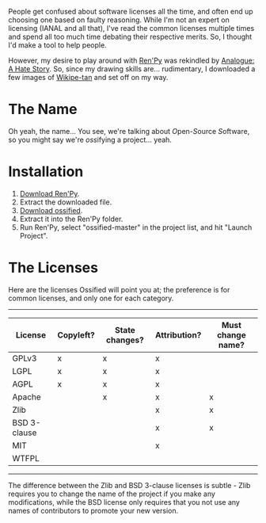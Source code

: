 People get confused about software licenses all the time, and often end up
choosing one based on faulty reasoning.  While I'm not an expert on licensing
(IANAL and all that), I've read the common licenses multiple times and spend
all too much time debating their respective merits.  So, I thought I'd make a
tool to help people.

However, my desire to play around with [Ren'Py] was rekindled by [Analogue: A
Hate Story].  So, since my drawing skills are... rudimentary, I downloaded a
few images of [Wikipe-tan] and set off on my way.

# The Name

Oh yeah, the name... You see, we're talking about *O*pen-*S*ource *S*oftware,
so you might say we're *oss*ifying a project... yeah.

# Installation

1. [Download Ren'Py](http://www.renpy.org/latest.html).
2. Extract the downloaded file.
3. [Download ossified](https://github.com/xiongchiamiov/ossified/archive/master.zip).
4. Extract it into the Ren'Py folder.
5. Run Ren'Py, select "ossified-master" in the project list, and hit "Launch
   Project".

# The Licenses

Here are the licenses Ossified will point you at; the preference is for common
licenses, and only one for each category.

 -------------------------------------------------------------------------------
| License      | Copyleft? | State changes?  | Attribution? | Must change name? |
|--------------|-----------|-----------------|--------------|-------------------|
| GPLv3        |     x     |       x         |      x       |                   |
| LGPL         |     x     |       x         |      x       |                   |
| AGPL         |     x     |       x         |      x       |                   |
| Apache       |           |       x         |      x       |         x         |
| Zlib         |           |                 |      x       |         x         |
| BSD 3-clause |           |                 |      x       |         x         |
| MIT          |           |                 |      x       |                   |
| WTFPL        |           |                 |              |                   |
 -------------------------------------------------------------------------------

The difference between the Zlib and BSD 3-clause licenses is subtle - Zlib
requires you to change the name of the project if you make any modifications,
while the BSD license only requires that you not use any names of contributors
to promote your new version.

[Ren'Py]: http://www.renpy.org/
[Analogue: A Hate Story]: http://ahatestory.com/
[Wikipe-tan]: http://en.wikipedia.org/wiki/Wikipedia:Wikipe-tan

